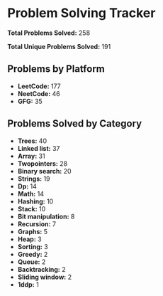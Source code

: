 # Problem Solving Tracker

**Total Problems Solved:** 258

**Total Unique Problems Solved:** 191

## Problems by Platform

- **LeetCode:** 177
- **NeetCode:** 46
- **GFG:** 35

## Problems Solved by Category

- **Trees:** 40
- **Linked list:** 37
- **Array:** 31
- **Twopointers:** 28
- **Binary search:** 20
- **Strings:** 19
- **Dp:** 14
- **Math:** 14
- **Hashing:** 10
- **Stack:** 10
- **Bit manipulation:** 8
- **Recursion:** 7
- **Graphs:** 5
- **Heap:** 3
- **Sorting:** 3
- **Greedy:** 2
- **Queue:** 2
- **Backtracking:** 2
- **Sliding window:** 2
- **1ddp:** 1
